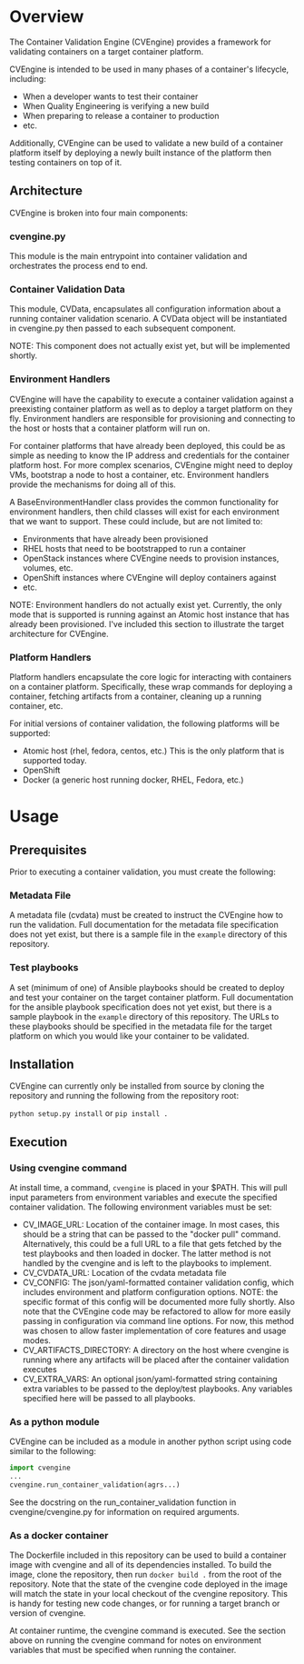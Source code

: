 # Overview
The Container Validation Engine (CVEngine) provides a framework for validating
containers on a target container platform.

CVEngine is intended to be used in many phases of a container's lifecycle,
including:

  * When a developer wants to test their container
  * When Quality Engineering is verifying a new build
  * When preparing to release a container to production
  * etc.

Additionally, CVEngine can be used to validate a new build of a container
platform itself by deploying a newly built instance of the platform then
testing containers on top of it.

## Architecture
CVEngine is broken into four main components:

### cvengine.py
This module is the main entrypoint into container validation and orchestrates
the process end to end.

### Container Validation Data
This module, CVData, encapsulates all configuration information about a
running container validation scenario.  A CVData object will be instantiated
in cvengine.py then passed to each subsequent component.

NOTE: This component does not actually exist yet, but will be implemented
shortly.

### Environment Handlers
CVEngine will have the capability to execute a container validation against
a preexisting container platform as well as to deploy a target platform
on they fly. Environment handlers are responsible for provisioning and
connecting to the host or hosts that a container platform will run on.

For container platforms that have already been deployed, this could be as
simple as needing to know the IP address and credentials for the container
platform host. For more complex scenarios, CVEngine might need to deploy
VMs, bootstrap a node to host a container, etc. Environment handlers provide
the mechanisms for doing all of this.

A BaseEnvironmentHandler class provides the common functionality for
environment handlers, then child classes will exist for each environment
that we want to support. These could include, but are not limited to:

  * Environments that have already been provisioned
  * RHEL hosts that need to be bootstrapped to run a container
  * OpenStack instances where CVEngine needs to provision instances, volumes,
    etc.
  * OpenShift instances where CVEngine will deploy containers against
  * etc.

NOTE: Environment handlers do not actually exist yet. Currently, the only
mode that is supported is running against an Atomic host instance that
has already been provisioned. I've included this section to illustrate
the target architecture for CVEngine.

### Platform Handlers
Platform handlers encapsulate the core logic for interacting with containers
on a container platform. Specifically, these wrap commands for deploying a
container, fetching artifacts from a container, cleaning up a running
container, etc.

For initial versions of container validation, the following platforms
will be supported:

  * Atomic host (rhel, fedora, centos, etc.) This is the only platform
    that is supported today.
  * OpenShift
  * Docker (a generic host running docker, RHEL, Fedora, etc.)

# Usage
## Prerequisites
Prior to executing a container validation, you must create the following:

### Metadata File
A metadata file (cvdata) must be created to instruct the CVEngine how to
run the validation. Full documentation for the metadata file specification
does not yet exist, but there is a sample file in the ```example```
directory of this repository.

### Test playbooks
A set (minimum of one) of Ansible playbooks should be created to deploy
and test your container on the target container platform. Full documentation
for the ansible playbook specification does not yet exist, but there is a
sample playbook in the ```example``` directory of this repository. The
URLs to these playbooks should be specified in the metadata file for the
target platform on which you would like your container to be validated.

## Installation
CVEngine can currently only be installed from source by cloning the
repository and running the following from the repository root:

```python setup.py install```
or
```pip install .```

## Execution
### Using cvengine command
At install time, a command, ```cvengine``` is placed in your $PATH. This will
pull input parameters from environment variables and execute the specified
container validation. The following environment variables must be set:

  * CV_IMAGE_URL: Location of the container image. In most cases,
    this should be a string that can be passed to the "docker pull"
    command. Alternatively, this could be a full URL to a file that
    gets fetched by the test playbooks and then loaded in docker.
    The latter method is not handled by the cvengine and is left to
    the playbooks to implement.
  * CV_CVDATA_URL: Location of the cvdata metadata file
  * CV_CONFIG: The json/yaml-formatted container validation config, which
    includes environment and platform configuration options. NOTE: the
    specific format of this config will be documented more fully shortly. Also
    note that the CVEngine code may be refactored to allow for more easily
    passing in configuration via command line options. For now, this method
    was chosen to allow faster implementation of core features and usage
    modes.
  * CV_ARTIFACTS_DIRECTORY: A directory on the host where cvengine is running
    where any artifacts will be placed after the container validation
    executes
  * CV_EXTRA_VARS: An optional json/yaml-formatted string containing extra
    variables to be passed to the deploy/test playbooks. Any variables
    specified here will be passed to all playbooks.

### As a python module
CVEngine can be included as a module in another python script using code
similar to the following:

```python
import cvengine
...
cvengine.run_container_validation(agrs...)
```

See the docstring on the run_container_validation function in
cvengine/cvengine.py for information on required arguments.

### As a docker container
The Dockerfile included in this repository can be used to build a container
image with cvengine and all of its dependencies installed. To build the
image, clone the repository, then run ```docker build .``` from the root of
the repository. Note that the state of the cvengine code deployed in the image
will match the state in your local checkout of the cvengine repository.
This is handy for testing new code changes, or for running a target branch
or version of cvengine.

At container runtime, the cvengine command is executed. See the section
above on running the cvengine command for notes on environment variables
that must be specified when running the container.
